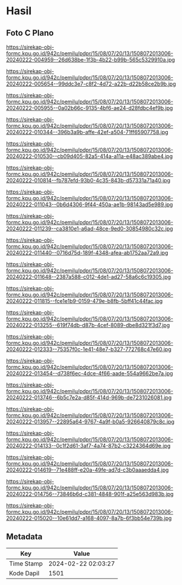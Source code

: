 # Hasil

## Foto C Plano

https://sirekap-obj-formc.kpu.go.id/942c/pemilu/pdpr/15/08/07/20/13/1508072013006-20240222-004959--26d638be-1f3b-4b22-b99b-565c5329910a.jpg

https://sirekap-obj-formc.kpu.go.id/942c/pemilu/pdpr/15/08/07/20/13/1508072013006-20240222-005654--99ddc3e7-c8f2-4d72-a22b-d22b58ce2b9b.jpg

https://sirekap-obj-formc.kpu.go.id/942c/pemilu/pdpr/15/08/07/20/13/1508072013006-20240222-005955--0a02b66c-9135-4bf6-ae24-d28fdbc4ef9b.jpg

https://sirekap-obj-formc.kpu.go.id/942c/pemilu/pdpr/15/08/07/20/13/1508072013006-20240222-010344--396b3a9b-affe-42ef-a504-71ff65907758.jpg

https://sirekap-obj-formc.kpu.go.id/942c/pemilu/pdpr/15/08/07/20/13/1508072013006-20240222-010530--cb09d405-82a5-414a-a11a-e48ac389abe4.jpg

https://sirekap-obj-formc.kpu.go.id/942c/pemilu/pdpr/15/08/07/20/13/1508072013006-20240222-010814--fb787efd-93b0-4c35-843b-d57331a71a40.jpg

https://sirekap-obj-formc.kpu.go.id/942c/pemilu/pdpr/15/08/07/20/13/1508072013006-20240222-011043--0b6d4306-9f44-450a-ae1b-98143ad5e989.jpg

https://sirekap-obj-formc.kpu.go.id/942c/pemilu/pdpr/15/08/07/20/13/1508072013006-20240222-011239--ca3810e1-a6ad-48ce-9ed0-30854980c32c.jpg

https://sirekap-obj-formc.kpu.go.id/942c/pemilu/pdpr/15/08/07/20/13/1508072013006-20240222-011440--0716d75d-189f-4348-afea-ab1752aa72a9.jpg

https://sirekap-obj-formc.kpu.go.id/942c/pemilu/pdpr/15/08/07/20/13/1508072013006-20240222-011648--2387a588-c012-4de1-ad27-58a6c6c19305.jpg

https://sirekap-obj-formc.kpu.go.id/942c/pemilu/pdpr/15/08/07/20/13/1508072013006-20240222-011815--fce1e1b9-0159-479e-b8fb-5bff41c44fac.jpg

https://sirekap-obj-formc.kpu.go.id/942c/pemilu/pdpr/15/08/07/20/13/1508072013006-20240222-013255--619f74db-d87b-4cef-8089-dbe8d321f3d7.jpg

https://sirekap-obj-formc.kpu.go.id/942c/pemilu/pdpr/15/08/07/20/13/1508072013006-20240222-012333--75357f0c-1e41-48e7-b327-772768c47e60.jpg

https://sirekap-obj-formc.kpu.go.id/942c/pemilu/pdpr/15/08/07/20/13/1508072013006-20240222-013454--d738f6ec-4dce-4f66-aade-554a9662be7a.jpg

https://sirekap-obj-formc.kpu.go.id/942c/pemilu/pdpr/15/08/07/20/13/1508072013006-20240222-013746--6b5c7e2a-d85f-414d-969b-de7231026081.jpg

https://sirekap-obj-formc.kpu.go.id/942c/pemilu/pdpr/15/08/07/20/13/1508072013006-20240222-013957--22895a64-9767-4a9f-b0a5-926640879c8c.jpg

https://sirekap-obj-formc.kpu.go.id/942c/pemilu/pdpr/15/08/07/20/13/1508072013006-20240222-014133--0c1f2d61-3af7-4a74-87b2-c3224364d69e.jpg

https://sirekap-obj-formc.kpu.go.id/942c/pemilu/pdpr/15/08/07/20/13/1508072013006-20240222-014619--71e488ff-e20a-49fe-ad7d-c3b0aaaedda4.jpg

https://sirekap-obj-formc.kpu.go.id/942c/pemilu/pdpr/15/08/07/20/13/1508072013006-20240222-014756--73846b6d-c381-4848-901f-a25e563d983b.jpg

https://sirekap-obj-formc.kpu.go.id/942c/pemilu/pdpr/15/08/07/20/13/1508072013006-20240222-015020--10e61dd7-a168-4097-8a7b-6f3bb54e739b.jpg


## Metadata

| Key        | Value               |
| ---------- | ------------------- |
| Time Stamp | 2024-02-22 02:03:27 |
| Kode Dapil | 1501                |



